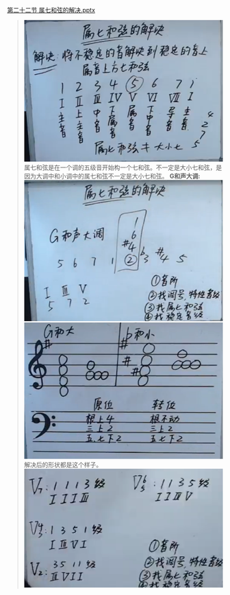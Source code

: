 [第二十二节 属七和弦的解决.pptx](https://www.yuque.com/attachments/yuque/0/2022/pptx/12393765/1665677689298-bc05b422-3e9f-4ec4-b172-385a614bfafd.pptx)
> ![image.png](./第二十二节_属七和弦的解决.assets/20230302_1505529925.png)
> 属七和弦是在一个调的五级音开始构一个七和弦。不一定是大小七和弦，是因为大调中和小调中的属七和弦不一定是大小七和弦。
> **G和声大调:**
> ![image.png](./第二十二节_属七和弦的解决.assets/20230302_1505521068.png)
> ![image.png](./第二十二节_属七和弦的解决.assets/20230302_1505524692.png)
> 解决后的形状都是这个样子。
> ![image.png](./第二十二节_属七和弦的解决.assets/20230302_1505522446.png)

